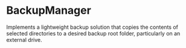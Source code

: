 # BackupManager

Implements a lightweight backup solution that copies the contents of selected directories to a desired backup root folder, particularly on an external drive.
